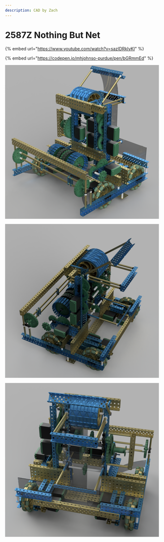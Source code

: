 ```yaml
---
description: CAD by Zach
---
```


# 2587Z Nothing But Net

{% embed url="https://www.youtube.com/watch?v=sazIDRkIyKI" %}

{% embed url="https://codepen.io/mhjohnso-purdue/pen/bGRmmEd" %}



![CAD by Zach(929u), Renders by Zach(929u)](<../../.gitbook/assets/Final 2587Z render 1.PNG>)

![CAD by Zach(929u), Renders by Zach(929u)](<../../.gitbook/assets/Chassis-Flywheel-Intake Render.png>)

![CAD by Zach(929u), Renders by Zach(929u)](<../../.gitbook/assets/Final 2587Z render 2.PNG>)

